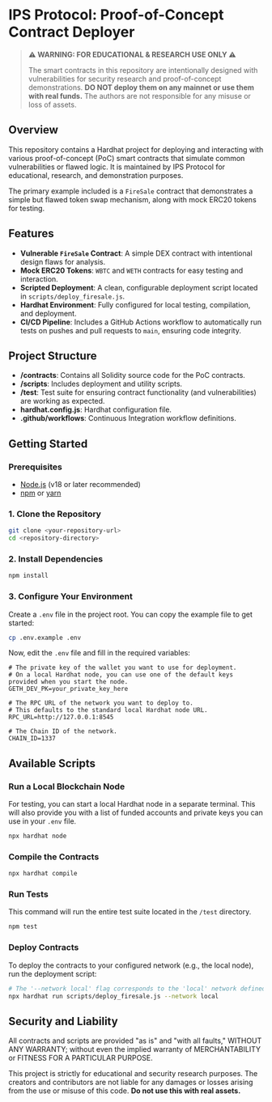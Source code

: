 # IPS Protocol: Proof-of-Concept Contract Deployer

> **⚠️ WARNING: FOR EDUCATIONAL & RESEARCH USE ONLY ⚠️**
>
> The smart contracts in this repository are intentionally designed with vulnerabilities for security research and proof-of-concept demonstrations. **DO NOT deploy them on any mainnet or use them with real funds.** The authors are not responsible for any misuse or loss of assets.

## Overview

This repository contains a Hardhat project for deploying and interacting with various proof-of-concept (PoC) smart contracts that simulate common vulnerabilities or flawed logic. It is maintained by IPS Protocol for educational, research, and demonstration purposes.

The primary example included is a `FireSale` contract that demonstrates a simple but flawed token swap mechanism, along with mock ERC20 tokens for testing.

## Features

- **Vulnerable `FireSale` Contract**: A simple DEX contract with intentional design flaws for analysis.
- **Mock ERC20 Tokens**: `WBTC` and `WETH` contracts for easy testing and interaction.
- **Scripted Deployment**: A clean, configurable deployment script located in `scripts/deploy_firesale.js`.
- **Hardhat Environment**: Fully configured for local testing, compilation, and deployment.
- **CI/CD Pipeline**: Includes a GitHub Actions workflow to automatically run tests on pushes and pull requests to `main`, ensuring code integrity.

## Project Structure

- **/contracts**: Contains all Solidity source code for the PoC contracts.
- **/scripts**: Includes deployment and utility scripts.
- **/test**: Test suite for ensuring contract functionality (and vulnerabilities) are working as expected.
- **hardhat.config.js**: Hardhat configuration file.
- **.github/workflows**: Continuous Integration workflow definitions.

## Getting Started

### Prerequisites

- [Node.js](https://nodejs.org/) (v18 or later recommended)
- [npm](https://www.npmjs.com/) or [yarn](https://yarnpkg.com/)

### 1. Clone the Repository

```bash
git clone <your-repository-url>
cd <repository-directory>
```

### 2. Install Dependencies

```bash
npm install
```

### 3. Configure Your Environment

Create a `.env` file in the project root. You can copy the example file to get started:

```bash
cp .env.example .env
```

Now, edit the `.env` file and fill in the required variables:

```env
# The private key of the wallet you want to use for deployment.
# On a local Hardhat node, you can use one of the default keys provided when you start the node.
GETH_DEV_PK=your_private_key_here

# The RPC URL of the network you want to deploy to.
# This defaults to the standard local Hardhat node URL.
RPC_URL=http://127.0.0.1:8545

# The Chain ID of the network.
CHAIN_ID=1337
```

## Available Scripts

### Run a Local Blockchain Node

For testing, you can start a local Hardhat node in a separate terminal. This will also provide you with a list of funded accounts and private keys you can use in your `.env` file.

```bash
npx hardhat node
```

### Compile the Contracts

```bash
npx hardhat compile
```

### Run Tests

This command will run the entire test suite located in the `/test` directory.

```bash
npm test
```

### Deploy Contracts

To deploy the contracts to your configured network (e.g., the local node), run the deployment script:

```bash
# The '--network local' flag corresponds to the 'local' network defined in hardhat.config.js
npx hardhat run scripts/deploy_firesale.js --network local
```

## Security and Liability

All contracts and scripts are provided "as is" and "with all faults," WITHOUT ANY WARRANTY; without even the implied warranty of MERCHANTABILITY or FITNESS FOR A PARTICULAR PURPOSE.

This project is strictly for educational and security research purposes. The creators and contributors are not liable for any damages or losses arising from the use or misuse of this code. **Do not use this with real assets.**